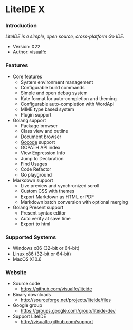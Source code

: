 <!-- Welcome to LiteIDE X -->

LiteIDE X
=========

### Introduction

_LiteIDE is a simple, open source, cross-platform Go IDE._

* Version: X22
* Author: [visualfc](mailto:visualfc@gmail.com)


### Features
* Core features
	* System environment management
	* Configurable build commands
	* Simple and open debug system
	* Kate format for auto-completion and theming
	* Configurable auto-completion with WordApi
	* MIME type based system
	* Plugin support
* Golang support
	* Package browser
	* Class view and outline
	* Document browser
	* [Gocode](https://github.com/nsf/gocode) support
	* GOPATH API index
	* View Expression Info
	* Jump to Declaration
	* Find Usages
	* Code Refactor
	* Go playground
* Markdown support
	* Live preview and synchronized scroll
	* Custom CSS with themes 
	* Export Markdown as HTML or PDF
	* Markdown batch conversion with optional merging
* Golang Present support
	* Present syntax editor
	* Auto verify at save time
	* Export to html

### Supported Systems
* Windows x86 (32-bit or 64-bit) 
* Linux x86 (32-bit or 64-bit)
* MacOS X10.6

### Website
* Source code
	* <https://github.com/visualfc/liteide>
* Binary downloads 
	* <http://sourceforge.net/projects/liteide/files>
* Google group
	* <https://groups.google.com/group/liteide-dev>	
* Support LiteIDE
	* <http://visualfc.github.com/support>